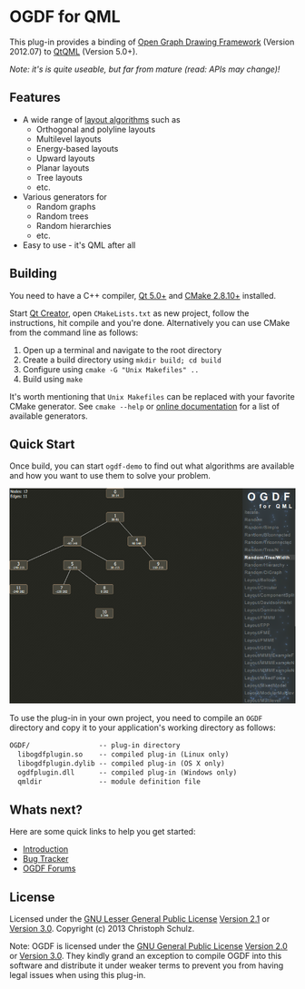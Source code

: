 # OGDF for QML

This plug-in provides a binding of [Open Graph Drawing Framework](http://www.ogdf.net) (Version 2012.07) to [QtQML](http://qt-project.org/doc/qt-5.0/qtqml/qtqml-index.html) (Version 5.0+).

*Note: it's is quite useable, but far from mature (read: APIs may change)!*

## Features

- A wide range of [layout algorithms](http://www.ogdf.net/doku.php/tech:layouter) such as
    - Orthogonal and polyline layouts
    - Multilevel layouts
    - Energy-based layouts
    - Upward layouts
    - Planar layouts
    - Tree layouts
    - etc.
- Various generators for
	- Random graphs
	- Random trees
	- Random hierarchies
	- etc.
- Easy to use - it's QML after all

## Building

You need to have a C++ compiler, [Qt 5.0+](https://qt-project.org/downloads) and [CMake 2.8.10+](http://www.cmake.org/) installed.

Start [Qt Creator](http://qt-project.org/downloads#qt-creator), open `CMakeLists.txt` as new project, follow the instructions, hit compile and you're done. Alternatively you can use CMake from the command line as follows:

1. Open up a terminal and navigate to the root directory
2. Create a build directory using `mkdir build; cd build`
3. Configure using `cmake -G "Unix Makefiles" ..`
4. Build using `make`

It's worth mentioning that `Unix Makefiles` can be replaced with your favorite CMake generator. See `cmake --help` or [online documentation](http://cmake.org/cmake/help/v2.8.10/cmake.html#section_Generators) for a list of available generators.

## Quick Start

Once build, you can start `ogdf-demo` to find out what algorithms are available and how you want to use them to solve your problem.

<p align="center">
  <img src="demo/screenshot.png" alt="OGDF Demo Screenshot">
</p>

To use the plug-in in your own project, you need to compile an `OGDF` directory and copy it to your application's working directory as follows:

    OGDF/                 -- plug-in directory
      libogdfplugin.so    -- compiled plug-in (Linux only)
      libogdfplugin.dylib -- compiled plug-in (OS X only)
      ogdfplugin.dll      -- compiled plug-in (Windows only)
      qmldir              -- module definition file

## Whats next?

Here are some quick links to help you get started:

- [Introduction](https://github.com/schulzch/qml-ogdf/wiki/Introduction)
- [Bug Tracker](https://github.com/schulzch/qml-ogdf/issues)
- [OGDF Forums](http://www.ogdf.net/forum/)

## License

Licensed under the [GNU Lesser General Public License](http://en.wikipedia.org/wiki/GNU_Lesser_General_Public_License) [Version 2.1](http://www.gnu.org/licenses/old-licenses/lgpl-2.1) or [Version 3.0](http://www.gnu.org/licenses/lgpl-3.0). Copyright (c) 2013 Christoph Schulz.

Note: OGDF is licensed under the [GNU General Public License](http://en.wikipedia.org/wiki/GNU_General_Public_License) [Version 2.0](http://www.gnu.org/licenses/old-licenses/gpl-2.0) or [Version 3.0](http://www.gnu.org/licenses/gpl-3.0). They kindly grand an exception to compile OGDF into this software and distribute it under weaker terms to prevent you from having legal issues when using this plug-in.
